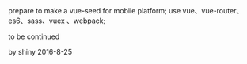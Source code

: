 prepare to make a vue-seed for mobile platform;
use vue、vue-router、es6、sass、vuex 、webpack;

to be continued

by shiny 2016-8-25
